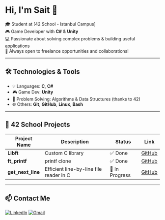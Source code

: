 # Hi, I'm Sait 👋

🎓 Student at [42 School - Istanbul Campus]  
🎮 Game Developer with **C#** & **Unity**  
💻 Passionate about solving complex problems & building useful applications  
🚀 Always open to freelance opportunities and collaborations!

---

## 🛠️ Technologies & Tools
- 💡 Languages: **C**, **C#**
- 🎮 Game Dev: **Unity**
- 🧠 Problem Solving: Algorithms & Data Structures (thanks to 42)
- 🌐 Others: **Git**, **GitHub**, **Linux**, **Bash**

---

## 📂 42 School Projects
| Project Name     | Description                               | Status          | Link |
|------------------|-------------------------------------------|-----------------|------|
| **Libft**        | Custom C library                          | ✅ Done         | [GitHub](https://github.com/SaitKucukoner/Libft) |
| **ft_printf**    | printf clone                              | ✅ Done         | [GitHub](https://github.com/SaitKucukoner/Printf) |
| **get_next_line**| Efficient line-by-line file reader in C   | 🚧 In Progress  | [GitHub](https://github.com/SaitKucukoner/Get_Next_Line) |

---

## 📫 Contact Me
[![LinkedIn](https://img.shields.io/badge/LinkedIn-0077B5?style=flat&logo=linkedin&logoColor=white)](https://linkedin.com/in/saitkucukoner)
[![Gmail](https://img.shields.io/badge/Email-D14836?style=flat&logo=gmail&logoColor=white)](mailto:saitkucukonerr@gmail.com)
